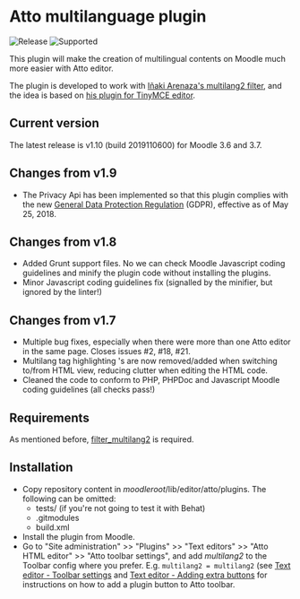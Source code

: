 Atto multilanguage plugin
=========================

![Release](https://img.shields.io/badge/release-v1.10-blue.svg) ![Supported](https://img.shields.io/badge/supported-3.6%2C%203.7-green.svg)

This plugin will make the creation of multilingual contents on Moodle much more easier with Atto editor.

The plugin is developed to work with [Iñaki Arenaza's multilang2 filter](https://github.com/iarenaza/moodle-filter_multilang2), and the idea is based on [his plugin for TinyMCE editor](https://github.com/iarenaza/moodle-tinymce_moodlelang2).

## Current version

The latest release is v1.10 (build 2019110600) for Moodle 3.6 and 3.7.

## Changes from v1.9
 - The Privacy Api has been implemented so that this plugin complies with the new [General Data Protection Regulation](https://eugdpr.org/) (GDPR), effective as of May 25, 2018.

## Changes from v1.8
 - Added Grunt support files. No we can check Moodle Javascript coding guidelines and minify the plugin code without installing the plugins.
 - Minor Javascript coding guidelines fix (signalled by the minifier, but ignored by the linter!)
 
## Changes from v1.7
 - Multiple bug fixes, especially when there were more than one Atto editor in the same page. Closes issues #2, #18, #21.
 - Multilang tag highlighting <span>'s are now removed/added when switching to/from HTML view, reducing clutter when editing the HTML code.
 - Cleaned the code to conform to PHP, PHPDoc and Javascript Moodle coding guidelines (all checks pass!)

## Requirements
As mentioned before, [filter_multilang2](https://github.com/iarenaza/moodle-filter_multilang2) is required.

## Installation

 - Copy repository content in *moodleroot*/lib/editor/atto/plugins. The following can be omitted:
   - tests/ (if you're not going to test it with Behat)
   - .gitmodules
   - build.xml
 - Install the plugin from Moodle. 
 - Go to "Site administration" >> "Plugins" >> "Text editors" >> "Atto HTML editor" >> "Atto toolbar settings", and add *multilang2* to the Toolbar config where you prefer. E.g. `multilang2 = multilang2` (see [Text editor - Toolbar settings](https://docs.moodle.org/en/Text_editor#Toolbar_settings) and [Text editor - Adding extra buttons](https://docs.moodle.org/en/Text_editor#Adding_extra_buttons) for instructions on how to add a plugin button to Atto toolbar.
